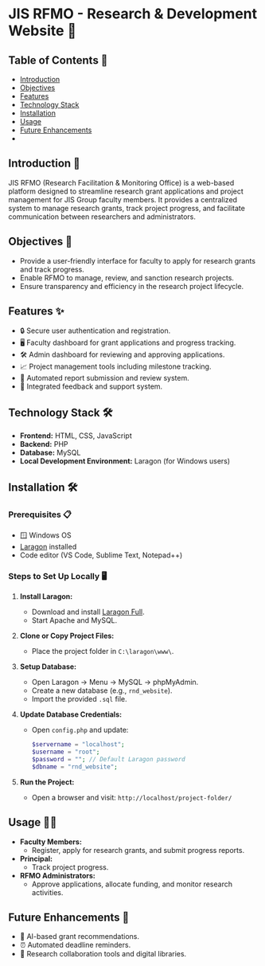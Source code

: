 # JIS RFMO - Research & Development Website 🚀

## Table of Contents 📑
- [Introduction](#introduction)
- [Objectives](#objectives)
- [Features](#features)
- [Technology Stack](#technology-stack)
- [Installation](#installation)
- [Usage](#usage)
- [Future Enhancements](#future-enhancements)
- 
## Introduction 📖
JIS RFMO (Research Facilitation & Monitoring Office) is a web-based platform designed to streamline research grant applications and project management for JIS Group faculty members. It provides a centralized system to manage research grants, track project progress, and facilitate communication between researchers and administrators.

## Objectives 🎯
- Provide a user-friendly interface for faculty to apply for research grants and track progress.
- Enable RFMO to manage, review, and sanction research projects.
- Ensure transparency and efficiency in the research project lifecycle.

## Features ✨
- 🔒 Secure user authentication and registration.
- 🖥️ Faculty dashboard for grant applications and progress tracking.
- 🛠️ Admin dashboard for reviewing and approving applications.
- 📈 Project management tools including milestone tracking.
- 📝 Automated report submission and review system.
- 📨 Integrated feedback and support system.

## Technology Stack 🛠️
- **Frontend:** HTML, CSS, JavaScript
- **Backend:** PHP
- **Database:** MySQL
- **Local Development Environment:** Laragon (for Windows users)

## Installation 🛠️
### Prerequisites 📋
- 🪟 Windows OS
- [Laragon](https://laragon.org/) installed
- Code editor (VS Code, Sublime Text, Notepad++)

### Steps to Set Up Locally 🖥️
1. **Install Laragon:**
   - Download and install [Laragon Full](https://laragon.org/).
   - Start Apache and MySQL.

2. **Clone or Copy Project Files:**
   - Place the project folder in `C:\laragon\www\`.

3. **Setup Database:**
   - Open Laragon → Menu → MySQL → phpMyAdmin.
   - Create a new database (e.g., `rnd_website`).
   - Import the provided `.sql` file.

4. **Update Database Credentials:**
   - Open `config.php` and update:
     ```php
     $servername = "localhost";
     $username = "root";
     $password = ""; // Default Laragon password
     $dbname = "rnd_website";
     ```

5. **Run the Project:**
   - Open a browser and visit: `http://localhost/project-folder/`

## Usage 🧑‍💻
- **Faculty Members:**
  - Register, apply for research grants, and submit progress reports.
- **Principal:**
  - Track project progress.
- **RFMO Administrators:**
  - Approve applications, allocate funding, and monitor research activities.

## Future Enhancements 🔮
- 🤖 AI-based grant recommendations.
- ⏰ Automated deadline reminders.
- 🤝 Research collaboration tools and digital libraries.

